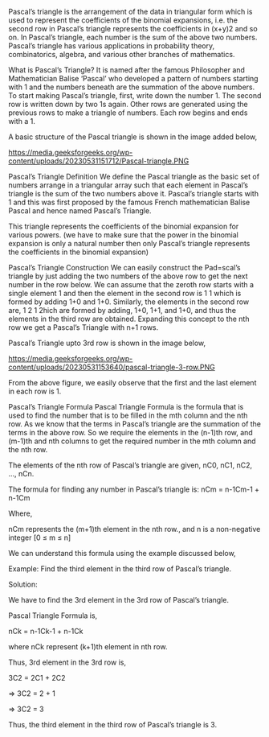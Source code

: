 Pascal’s triangle is the arrangement of the data in triangular form which is used to represent the coefficients of the binomial expansions, i.e. the second row in Pascal’s triangle represents the coefficients in (x+y)2 and so on. In Pascal’s triangle, each number is the sum of the above two numbers. Pascal’s triangle has various applications in probability theory, combinatorics, algebra, and various other branches of mathematics.

What is Pascal’s Triangle?
It is named after the famous Philosopher and Mathematician Balise ‘Pascal’ who developed a pattern of numbers starting with 1 and the numbers beneath are the summation of the above numbers. To start making Pascal’s triangle, first, write down the number 1. The second row is written down by two 1s again. Other rows are generated using the previous rows to make a triangle of numbers. Each row begins and ends with a 1.

A basic structure of the Pascal triangle is shown in the image added below,

https://media.geeksforgeeks.org/wp-content/uploads/20230531151712/Pascal-triangle.PNG

Pascal’s Triangle Definition
We define the Pascal triangle as the basic set of numbers arrange in a triangular array such that each element in Pascal’s triangle is the sum of the two numbers above it. Pascal’s triangle starts with 1  and this was first proposed by the famous French mathematician Balise Pascal and hence named Pascal’s Triangle.

This triangle represents the coefficients of the binomial expansion for various powers. (we have to make sure that the power in the binomial expansion is only a natural number then only Pascal’s triangle represents the coefficients in the binomial expansion)

Pascal’s Triangle Construction
We can easily construct the Pad=scal’s triangle by just adding the two numbers of the above row to get the next number in the row below. We can assume that the zeroth row starts with a single element 1 and then the element in the second row is 1 1 which is formed by adding 1+0 and 1+0. Similarly, the elements in the second row are, 1 2 1 2hich are formed by adding, 1+0, 1+1, and 1+0, and thus the elements in the third row are obtained. Expanding this concept to the nth row we get a Pascal’s Triangle with n+1 rows. 

Pascal’s Triangle upto 3rd row is shown in the image below,

https://media.geeksforgeeks.org/wp-content/uploads/20230531153640/pascal-triangle-3-row.PNG

From the above figure, we easily observe that the first and the last element in each row is 1.

Pascal’s Triangle Formula
Pascal Triangle Formula is the formula that is used to find the number that is to be filled in the mth column and the nth row. As we know that the terms in Pascal’s triangle are the summation of the terms in the above row. So we require the elements in the (n-1)th row, and (m-1)th and nth columns to get the required number in the mth column and the nth row.

The elements of the nth row of Pascal’s triangle are given, nC0, nC1, nC2, …, nCn. 

The formula for finding any number in Pascal’s triangle is:
nCm = n-1Cm-1 + n-1Cm

Where,

nCm represents the (m+1)th element in the nth row., and
n is a non-negative integer [0 ≤ m ≤ n]

We can understand this formula using the example discussed below,

Example: Find the third element in the third row of Pascal’s triangle.

Solution:

We have to find the 3rd element in the 3rd row of Pascal’s triangle.

Pascal Triangle Formula is,

nCk = n-1Ck-1  + n-1Ck

where nCk represent (k+1)th element in nth row.

Thus, 3rd element in the 3rd row is,

3C2 = 2C1 + 2C2

⇒ 3C2 = 2 + 1

⇒ 3C2 = 3

Thus, the third element in the third row of Pascal’s triangle is 3.
